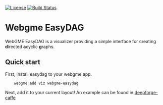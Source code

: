 [![License](https://img.shields.io/badge/license-MIT-blue.svg)](./LICENSE)
[![Build Status](https://travis-ci.org/dfst/webgme-easydag.svg?branch=master)](https://travis-ci.org/dfst/webgme-easydag)
# Webgme EasyDAG
WebGME EasyDAG is a visualizer providing a simple interface for creating **d**irected **a**cyclic **g**raphs.

## Quick start
First, install easydag to your webgme app.
```
    webgme add viz webgme-easydag
```
Next, add it to your current layout! An example can be found in [deepforge-caffe](https://github.com/dfst/deepforge-caffe)

